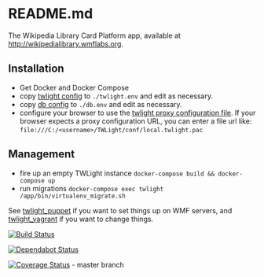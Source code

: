 # README.md

The Wikipedia Library Card Platform app, available at http://wikipedialibrary.wmflabs.org.

## Installation

- Get Docker and Docker Compose
- copy [twlight config](conf/local.twlight.env) to `./twlight.env` and edit as necessary.
- copy [db config](conf/local.db.env) to `./db.env` and edit as necessary.
- configure your browser to use the [twlight proxy configuration file](conf/local.twlight.pac). If your browser expects a proxy configuration URL, you can enter a file url like: `file:///C:/<username>/TWLight/conf/local.twlight.pac`


## Management

- fire up an empty TWLight instance `docker-compose build && docker-compose up`
- run migrations `docker-compose exec twlight /app/bin/virtualenv_migrate.sh`

See [twlight_puppet](https://github.com/WikipediaLibrary/twlight_puppet) if you want to set things up on WMF servers, and [twlight_vagrant](https://github.com/WikipediaLibrary/twlight_vagrant) if you want to change things.

[![Build Status](https://travis-ci.org/WikipediaLibrary/TWLight.svg?branch=master)](https://travis-ci.org/WikipediaLibrary/TWLight)

[![Dependabot Status](https://api.dependabot.com/badges/status?host=github&repo=WikipediaLibrary/TWLight)](https://dependabot.com)

[![Coverage Status](https://coveralls.io/repos/github/WikipediaLibrary/TWLight/badge.svg?branch=master)](https://coveralls.io/github/WikipediaLibrary/TWLight?branch=master) - master branch
